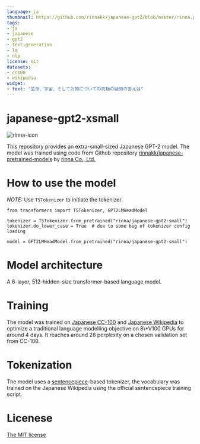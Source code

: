 ```yaml
---
language: ja
thumbnail: https://github.com/rinnakk/japanese-gpt2/blob/master/rinna.png
tags:
- ja
- japanese
- gpt2
- text-generation
- lm
- nlp
license: mit
datasets:
- cc100
- wikipedia
widget:
- text: "生命、宇宙、そして万物についての究極の疑問の答えは"
---
```


# japanese-gpt2-xsmall

![rinna-icon](./rinna.png)

This repository provides an extra-small-sized Japanese GPT-2 model. The model was trained using code from Github repository [rinnakk/japanese-pretrained-models](https://github.com/rinnakk/japanese-pretrained-models) by [rinna Co., Ltd.](https://corp.rinna.co.jp/)

# How to use the model

*NOTE:* Use `T5Tokenizer` to initiate the tokenizer.

~~~~
from transformers import T5Tokenizer, GPT2LMHeadModel

tokenizer = T5Tokenizer.from_pretrained("rinna/japanese-gpt2-small")
tokenizer.do_lower_case = True  # due to some bug of tokenizer config loading

model = GPT2LMHeadModel.from_pretrained("rinna/japanese-gpt2-small")
~~~~

# Model architecture
A 6-layer, 512-hidden-size transformer-based language model.

# Training
The model was trained on [Japanese CC-100](http://data.statmt.org/cc-100/ja.txt.xz) and [Japanese Wikipedia](https://dumps.wikimedia.org/other/cirrussearch) to optimize a traditional language modelling objective on 8\\*V100 GPUs for around 4 days. It reaches around 28 perplexity on a chosen validation set from CC-100.

# Tokenization
The model uses a [sentencepiece](https://github.com/google/sentencepiece)-based tokenizer, the vocabulary was trained on the Japanese Wikipedia using the official sentencepiece training script.

# Licenese
[The MIT license](https://opensource.org/licenses/MIT)
